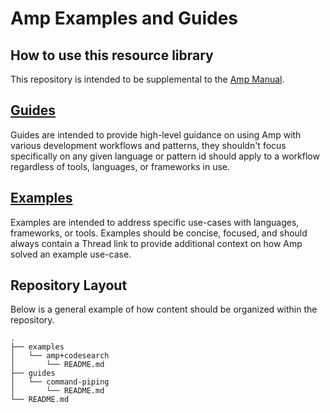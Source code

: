 # Amp Examples and Guides

## How to use this resource library

This repository is intended to be supplemental to the [Amp Manual](https://ampcode.com/manual).

## [Guides](./guides/)

Guides are intended to provide high-level guidance on using Amp with various development workflows and patterns, they shouldn't focus specifically on any given language or pattern id should apply to a workflow regardless of tools, languages, or frameworks in use.

## [Examples](./examples/)

Examples are intended to address specific use-cases with languages, frameworks, or tools. Examples should be concise, focused, and should always contain a Thread link to provide additional context on how Amp solved an example use-case.

## Repository Layout

Below is a general example of how content should be organized within the repository.

```
.
├── examples
│   └── amp+codesearch
│       └── README.md
├── guides
│   └── command-piping
│       └── README.md
└── README.md
```

